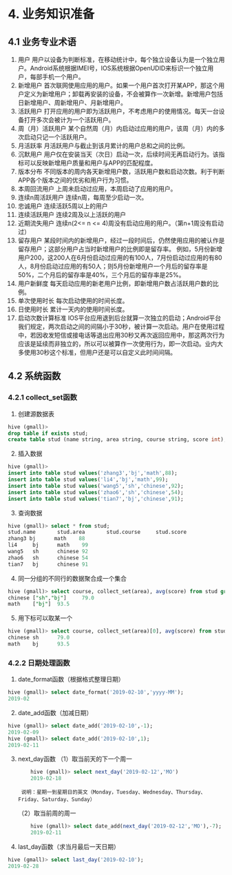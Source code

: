 # 4. 业务知识准备

## 4.1 业务专业术语

1.	用户
用户以设备为判断标准，在移动统计中，每个独立设备认为是一个独立用户。Android系统根据IMEI号，IOS系统根据OpenUDID来标识一个独立用户，每部手机一个用户。
2.	新增用户
首次联网使用应用的用户。如果一个用户首次打开某APP，那这个用户定义为新增用户；卸载再安装的设备，不会被算作一次新增。新增用户包括日新增用户、周新增用户、月新增用户。
3.	活跃用户
打开应用的用户即为活跃用户，不考虑用户的使用情况。每天一台设备打开多次会被计为一个活跃用户。
4.	周（月）活跃用户
某个自然周（月）内启动过应用的用户，该周（月）内的多次启动只记一个活跃用户。
5.	月活跃率
月活跃用户与截止到该月累计的用户总和之间的比例。
6.	沉默用户
用户仅在安装当天（次日）启动一次，后续时间无再启动行为。该指标可以反映新增用户质量和用户与APP的匹配程度。
7.	版本分布
不同版本的周内各天新增用户数，活跃用户数和启动次数。利于判断APP各个版本之间的优劣和用户行为习惯。
8.	本周回流用户
上周未启动过应用，本周启动了应用的用户。
9.	连续n周活跃用户
连续n周，每周至少启动一次。
10.	忠诚用户
连续活跃5周以上的用户
11.	连续活跃用户
连续2周及以上活跃的用户
12.	近期流失用户
连续n(2<= n <= 4)周没有启动应用的用户。（第n+1周没有启动过）
13.	留存用户
某段时间内的新增用户，经过一段时间后，仍然使用应用的被认作是留存用户；这部分用户占当时新增用户的比例即是留存率。
例如，5月份新增用户200，这200人在6月份启动过应用的有100人，7月份启动过应用的有80人，8月份启动过应用的有50人；则5月份新增用户一个月后的留存率是50%，二个月后的留存率是40%，三个月后的留存率是25%。
14.	用户新鲜度
每天启动应用的新老用户比例，即新增用户数占活跃用户数的比例。
15.	单次使用时长
每次启动使用的时间长度。
16.	日使用时长
累计一天内的使用时间长度。
17.	启动次数计算标准
IOS平台应用退到后台就算一次独立的启动；Android平台我们规定，两次启动之间的间隔小于30秒，被计算一次启动。用户在使用过程中，若因收发短信或接电话等退出应用30秒又再次返回应用中，那这两次行为应该是延续而非独立的，所以可以被算作一次使用行为，即一次启动。业内大多使用30秒这个标准，但用户还是可以自定义此时间间隔。


## 4.2 系统函数

### 4.2.1 collect_set函数

1. 创建源数据表

```sql
hive (gmall)>
drop table if exists stud;
create table stud (name string, area string, course string, score int);

```

2. 插入数据

```sql
hive (gmall)>
insert into table stud values('zhang3','bj','math',88);
insert into table stud values('li4','bj','math',99);
insert into table stud values('wang5','sh','chinese',92);
insert into table stud values('zhao6','sh','chinese',54);
insert into table stud values('tian7','bj','chinese',91);

```

3. 查询数据

```sql
hive (gmall)> select * from stud;
stud.name       stud.area       stud.course     stud.score
zhang3 bj      math    88
li4     bj      math    99
wang5   sh      chinese 92
zhao6   sh      chinese 54
tian7   bj      chinese 91

```

4. 同一分组的不同行的数据聚合成一个集合

```sql
hive (gmall)> select course, collect_set(area), avg(score) from stud group by course;
chinese ["sh","bj"]     79.0
math    ["bj"]  93.5

```

5. 用下标可以取某一个

```sql
hive (gmall)> select course, collect_set(area)[0], avg(score) from stud group by course;
chinese sh      79.0
math    bj      93.5

```

### 4.2.2 日期处理函数

1. date_format函数（根据格式整理日期）

```sql
hive (gmall)> select date_format('2019-02-10','yyyy-MM');
2019-02
```

2. date_add函数（加减日期）

```sql
hive (gmall)> select date_add('2019-02-10',-1);
2019-02-09
hive (gmall)> select date_add('2019-02-10',1);
2019-02-11
```

3. next_day函数
	（1）取当前天的下一个周一
        
    ```sql
        hive (gmall)> select next_day('2019-02-12','MO')
        2019-02-18
    ```
        说明：星期一到星期日的英文（Monday，Tuesday、Wednesday、Thursday、Friday、Saturday、Sunday）
    （2）取当前周的周一
        
    ```sql
        hive (gmall)> select date_add(next_day('2019-02-12','MO'),-7);
        2019-02-11
    ```

4. last_day函数（求当月最后一天日期）

```sql
hive (gmall)> select last_day('2019-02-10');
2019-02-28
```
